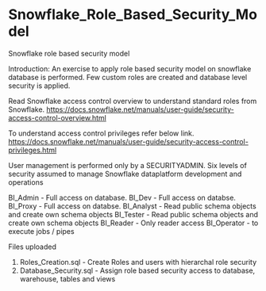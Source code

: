# Snowflake_Role_Based_Security_Model
Snowflake role based security model

Introduction: An exercise to apply role based security model on snowflake database is performed. Few custom roles are created and database level security is applied.

Read Snowflake access control overview to understand standard roles from Snowflake.
https://docs.snowflake.net/manuals/user-guide/security-access-control-overview.html

To understand access control privileges refer below link.
https://docs.snowflake.net/manuals/user-guide/security-access-control-privileges.html

User management is performed only by a SECURITYADMIN.
Six levels of security assumed to manage Snowflake dataplatform development and operations 

BI_Admin - Full access on database.
BI_Dev   - Full access on databse.
BI_Proxy - Full access on databse.
BI_Analyst - Read public schema objects and create own schema objects 
BI_Tester - Read public schema objects and create own schema objects
BI_Reader - Only reader access
BI_Operator - to execute jobs / pipes

Files uploaded
1. Roles_Creation.sql     - Create Roles and users with hierarchal role security
2. Database_Security.sql  - Assign role based security access to database, warehouse, tables and views  
